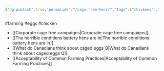 ```yaml
---
{"dg-publish":true,"permalink":"/cage-free-hens/","tags":["chickens"],"created":"2024-04-02T13:03:36.000+01:00","updated":"2025-10-10T23:51:49.566+01:00"}
---
```


#farming #eggs #chicken 

- [[Corporate cage free campaigns\|Corporate cage free campaigns]]
- [[The horrible conditions battery hens are in\|The horrible conditions battery hens are in]]
- [[What do Canadians think about caged eggs Q\|What do Canadians think about caged eggs Q]]
- [[Acceptability of Common Farming Practices\|Acceptability of Common Farming Practices]]